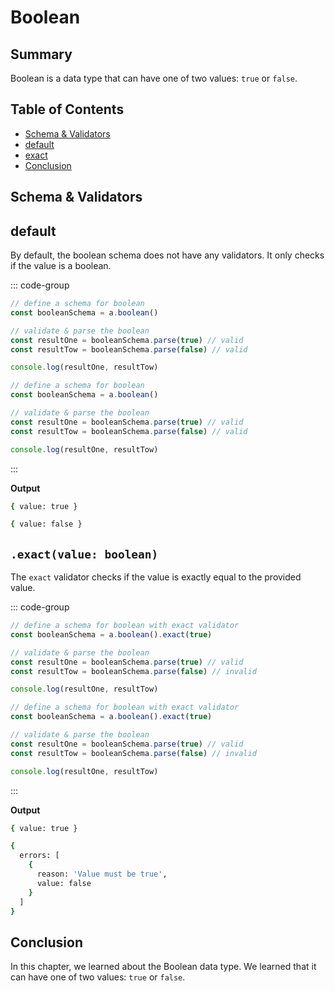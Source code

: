 # Boolean

## Summary

Boolean is a data type that can have one of two values: `true` or `false`.

## Table of Contents

- [Schema & Validators](#schema--validators)
- [default](#default)
- [exact](#exact)
- [Conclusion](#conclusion)

## Schema & Validators

## default

By default, the boolean schema does not have any validators. It only checks if the value is a boolean.

::: code-group

```typescript
// define a schema for boolean
const booleanSchema = a.boolean()

// validate & parse the boolean
const resultOne = booleanSchema.parse(true) // valid
const resultTow = booleanSchema.parse(false) // valid

console.log(resultOne, resultTow)
```

```javascript
// define a schema for boolean
const booleanSchema = a.boolean()

// validate & parse the boolean
const resultOne = booleanSchema.parse(true) // valid
const resultTow = booleanSchema.parse(false) // valid

console.log(resultOne, resultTow)
```

:::

**Output**

```bash
{ value: true }

{ value: false }
```

## `.exact(value: boolean)`

The `exact` validator checks if the value is exactly equal to the provided value.

::: code-group

```typescript
// define a schema for boolean with exact validator
const booleanSchema = a.boolean().exact(true)

// validate & parse the boolean
const resultOne = booleanSchema.parse(true) // valid
const resultTow = booleanSchema.parse(false) // invalid

console.log(resultOne, resultTow)
```

```javascript
// define a schema for boolean with exact validator
const booleanSchema = a.boolean().exact(true)

// validate & parse the boolean
const resultOne = booleanSchema.parse(true) // valid
const resultTow = booleanSchema.parse(false) // invalid

console.log(resultOne, resultTow)
```

:::

**Output**

```bash
{ value: true }

{
  errors: [
    {
      reason: 'Value must be true',
      value: false
    }
  ]
}
```

## Conclusion

In this chapter, we learned about the Boolean data type. We learned that it can have one of two values: `true` or `false`.
